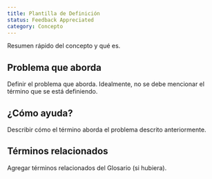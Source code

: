```yaml
---
title: Plantilla de Definición
status: Feedback Appreciated
category: Concepto
---
```


Resumen rápido del concepto y qué es.

## Problema que aborda

Definir el problema que aborda. Idealmente, no se debe mencionar el término que se está definiendo.

## ¿Cómo ayuda?

Describir cómo el término aborda el problema descrito anteriormente.

## Términos relacionados

Agregar términos relacionados del Glosario (si hubiera).